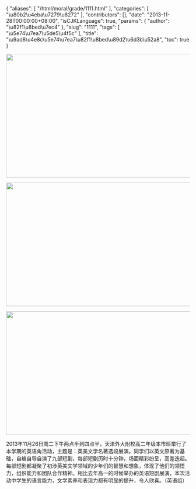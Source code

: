 {
    "aliases": [
        "/html/moral/grade/1111.html"
    ],
    "categories": [
        "\u80b2\u4eba\u7279\u8272"
    ],
    "contributors": [],
    "date": "2013-11-28T00:00:00+08:00",
    "isCJKLanguage": true,
    "params": {
        "author": "\u82f1\u8bed\u7ec4"
    },
    "slug": "1111",
    "tags": [
        "\u5e74\u7ea7\u5de5\u4f5c"
    ],
    "title": "\u9ad8\u4e8c\u5e74\u7ea7\u82f1\u8bed\u89d2\u6d3b\u52a8",
    "toc": true
}


<img
    src="https://cdn.tfls.online/mirror/full/a9808d94af7a2ca9645001be06e29064be2b53d1.jpg"
    style="display:block;margin-left:auto;margin-right:auto;"
    decoding="async"
    fetchpriority="auto"
    loading="lazy"
    height="338"
    width="600"
/>





<img
    src="https://cdn.tfls.online/mirror/full/5ff171b4ec7ec4caf8ba93b2eb2a273a35ab7535.jpg"
    style="display:block;margin-left:auto;margin-right:auto;"
    decoding="async"
    fetchpriority="auto"
    loading="lazy"
    height="338"
    width="600"
/>





<img
    src="https://cdn.tfls.online/mirror/full/cb9891848886c5ff7d9a0e11cc81d663f3185220.jpg"
    style="display:block;margin-left:auto;margin-right:auto;"
    decoding="async"
    fetchpriority="auto"
    loading="lazy"
    height="338"
    width="600"
/>




  





2013年11月26日周二下午两点半到四点半，天津外大附校高二年级本市班举行了本学期的英语角活动，主题是：英美文学名著选段展演。同学们以英文原著为基础，自编自导自演了九部短剧，每部短剧历时十分钟，场面精彩纷呈，高差迭起。每部短剧都凝聚了初涉英美文学领域的少年们的智慧和想象，体现了他们的领悟力，组织能力和团队合作精神。相比去年高一的时候举办的英语短剧展演，本次活动中学生的语言能力，文学素养和表现力都有明显的提升，令人欣喜。（英语组）




  



